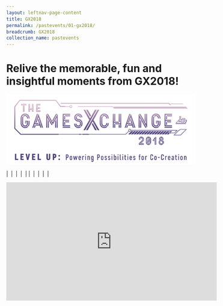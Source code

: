 ```yaml
---
layout: leftnav-page-content
title: GX2018
permalink: /pastevents/01-gx2018/
breadcrumb: GX2018
collection_name: pastevents
---
```


# Relive the memorable, fun and insightful moments from GX2018!
<a href="https://photos.app.goo.gl/Rgc5wcmtKzpkWraR6"><img src="/images/gx2018_logo_colour.png" alt="GX2018 logo"></a>

| <img src="">  | <img src="">  | <img src="">  | <img src="">  |
| <img src="">  | <img src="">  | <img src="">  | <img src="">  |

<iframe width="560" height="315" src="https://www.youtube.com/embed/LKg06JA8S8Q" frameborder="0" allow="accelerometer; autoplay; encrypted-media; gyroscope; picture-in-picture" allowfullscreen></iframe>
